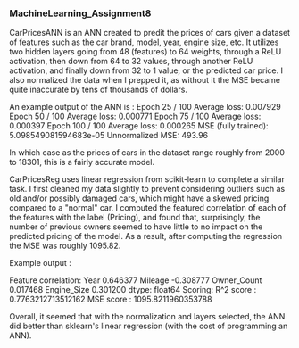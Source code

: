 ### MachineLearning_Assignment8

CarPricesANN is an ANN created to predit the prices of cars given a dataset of features such as the car brand, model, year, engine size, etc.
It utilizes two hidden layers going from 48 (features) to 64 weights, through a ReLU activation, then down from 64 to 32 values, through another 
ReLU activation, and finally down from 32 to 1 value, or the predicted car price. I also normalized the data when I prepped it, as without it the 
MSE became quite inaccurate by tens of thousands of dollars.

An example output of the ANN is :
Epoch 25 / 100 Average loss: 0.007929
Epoch 50 / 100 Average loss: 0.000771
Epoch 75 / 100 Average loss: 0.000397
Epoch 100 / 100 Average loss: 0.000265
MSE (fully trained): 5.098549081594683e-05
Unnormalized MSE: 493.96

In which case as the prices of cars in the dataset range roughly from 2000 to 18301, this is a fairly accurate model.

CarPricesReg uses linear regression from scikit-learn to complete a similar task. I first cleaned my data slightly to 
prevent considering outliers such as old and/or possibly damaged cars, which might have a skewed pricing compared to a "normal" car. 
I computed the featured correlation of each of the features with the label (Pricing), and found that, surprisingly, the number of previous 
owners seemed to have little to no impact on the predicted pricing of the model. As a result, after computing the regression the MSE was roughly 1095.82.

Example output :

Feature correlation:
Year           0.646377
Mileage       -0.308777
Owner_Count    0.017468
Engine_Size    0.301200
dtype: float64
Scoring:
R^2 score : 0.7763212713512162
MSE score : 1095.8211960353788


Overall, it seemed that with the normalization and layers selected, the ANN did better than sklearn's linear regression 
(with the cost of programming an ANN).
